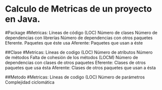 Calculo de Metricas de un proyecto en Java.
======================================================================

#Package
#Metricas:
Líneas de código (LOC)
Número de clases
Número de dependencias con librerías Número de dependencias con otros paquetes
Eferente. Paquetes que éste usa Aferente: Paquetes que usan a éste

##Clase
#Metricas:
Líneas de codigo (LOC)
Número de atributos
Número de métodos
Falta de cohesión de los métodos (LOCM) Número de dependencias con clases de otros paquetes
Eferente: Clases de otros paquetes que usa ésta Aferente: Clases de otros paquetes que usan a ésta

##Metodo
#Metricas:
Líneas de codigo (LOC)
Número de parámetros
Complejidad ciclomática